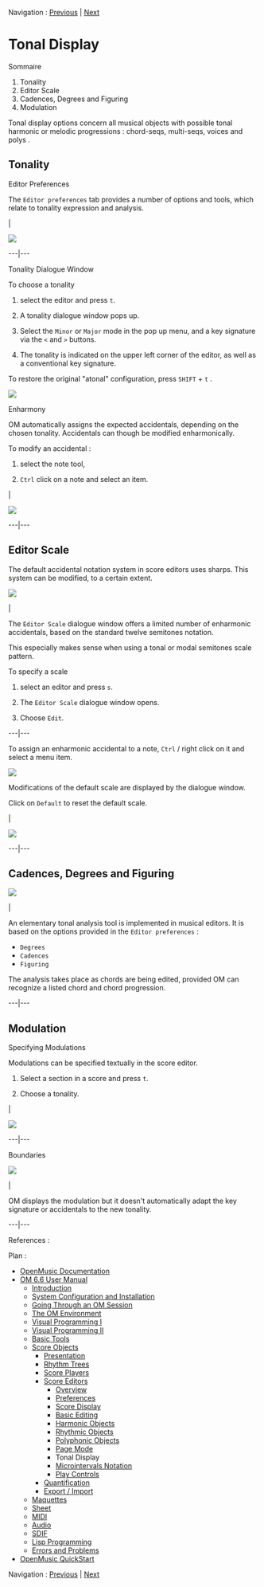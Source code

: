 Navigation : [Previous](Editor-PageMode "page précédente\(Page
Mode\)") | [Next](Editor-Microintervals "page
suivante\(Microintervals Notation\)")


# Tonal Display

Sommaire

  1. Tonality
  2. Editor Scale
  3. Cadences, Degrees and Figuring
  4. Modulation

Tonal display options concern all musical objects with possible tonal harmonic
or melodic progressions :  chord-seqs,  multi-seqs,  voices and  polys .

## Tonality

Editor Preferences

The `Editor preferences` tab provides a number of options and tools, which
relate to tonality expression and analysis.

|

![](../res/tonaldisplay1.png)  
  
---|---  
  
Tonality Dialogue Window

To choose a tonality

  1. select the editor and press `t`. 

  2. A tonality dialogue window pops up. 

  3. Select the `Minor` or `Major` mode in the pop up menu, and a key signature via the `<` and `>` buttons. 

  4. The tonality is indicated on the upper left corner of the editor, as well as a conventional key signature. 

To restore the original "atonal" configuration, press `SHIFT` \+ `t` .

![](../res/settonality.png)

Enharmony

OM automatically assigns the expected accidentals, depending on the chosen
tonality. Accidentals can though be modified enharmonically.

To modify an accidental :

  1. select the note tool, 

  2. `Ctrl` click on a note and select an item.

|

![](../res/adjustaccidental.png)  
  
---|---  
  
## Editor Scale

The default accidental notation system in score editors uses sharps. This
system can be modified, to a certain extent.

![](../res/editsemitone.png)

|

The `Editor Scale` dialogue window offers a limited number of enharmonic
accidentals, based on the standard twelve semitones notation.

This especially makes sense when using a tonal or modal semitones scale
pattern.

To specify a scale

  1. select an editor and press `s`. 

  2. The `Editor Scale` dialogue window opens. 

  3. Choose `Edit`.

  
  
---|---  
  
To assign an enharmonic accidental to a note, `Ctrl` / right click on it and
select a menu item.

![](../res/tonaledit.png)

Modifications of the default scale are displayed by the dialogue window.

Click on `Default` to reset the default scale.

|

![](../res/wrongeditor.png)  
  
---|---  
  
## Cadences, Degrees and Figuring

![](../res/tonalitydata.png)

|

An elementary tonal analysis tool is implemented in musical editors. It is
based on the options provided in the `Editor preferences` :

  * `Degrees`
  * `Cadences`
  * `Figuring`

The analysis takes place as chords are being edited, provided OM can recognize
a listed chord and chord progression.  
  
---|---  
  
## Modulation

Specifying Modulations

Modulations can be specified textually in the score editor.

  1. Select a section in a score and press `t`.

  2. Choose a tonality.

|

![](../res/changetone.png)  
  
---|---  
  
Boundaries

![](../res/newtonality.png)

|

OM displays the modulation but it doesn't automatically adapt the key
signature or accidentals to the new tonality.  
  
---|---  
  
References :

Plan :

  * [OpenMusic Documentation](OM-Documentation)
  * [OM 6.6 User Manual](OM-User-Manual)
    * [Introduction](00-Sommaire)
    * [System Configuration and Installation](Installation)
    * [Going Through an OM Session](Goingthrough)
    * [The OM Environment](Environment)
    * [Visual Programming I](BasicVisualProgramming)
    * [Visual Programming II](AdvancedVisualProgramming)
    * [Basic Tools](BasicObjects)
    * [Score Objects](ScoreObjects)
      * [Presentation](Score-Objects-Intro)
      * [Rhythm Trees](RT)
      * [Score Players](ScorePlayer)
      * [Score Editors](ScoreEditors)
        * [Overview](Editor-Overview)
        * [Preferences](Editors-Prefs)
        * [Score Display](Editor-Display)
        * [Basic Editing](Editor-Basics)
        * [Harmonic Objects](Harmonic-Obj-Editor)
        * [Rhythmic Objects](Editor-Rhythm)
        * [Polyphonic Objects](Poly-Multi-Editor)
        * [Page Mode](Editor-PageMode)
        * Tonal Display
        * [Microintervals Notation](Editor-Microintervals)
        * [Play Controls](Editor-Play)
      * [Quantification](Quantification)
      * [Export / Import](ImportExport)
    * [Maquettes](Maquettes)
    * [Sheet](Sheet)
    * [MIDI](MIDI)
    * [Audio](Audio)
    * [SDIF](SDIF)
    * [Lisp Programming](Lisp)
    * [Errors and Problems](errors)
  * [OpenMusic QuickStart](QuickStart-Chapters)

Navigation : [Previous](Editor-PageMode "page précédente\(Page
Mode\)") | [Next](Editor-Microintervals "page
suivante\(Microintervals Notation\)")

